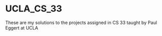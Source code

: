 # UCLA_CS_33
These are my solutions to the projects assigned in CS 33 taught by Paul Eggert at UCLA
